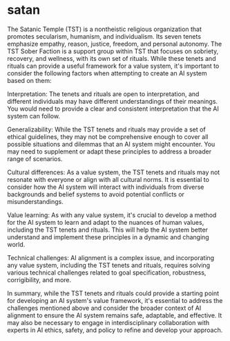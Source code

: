 # satan

The Satanic Temple (TST) is a nontheistic religious organization that promotes secularism, humanism, and individualism. Its seven tenets emphasize empathy, reason, justice, freedom, and personal autonomy. The TST Sober Faction is a support group within TST that focuses on sobriety, recovery, and wellness, with its own set of rituals. While these tenets and rituals can provide a useful framework for a value system, it's important to consider the following factors when attempting to create an AI system based on them:

Interpretation: The tenets and rituals are open to interpretation, and different individuals may have different understandings of their meanings. You would need to provide a clear and consistent interpretation that the AI system can follow.

Generalizability: While the TST tenets and rituals may provide a set of ethical guidelines, they may not be comprehensive enough to cover all possible situations and dilemmas that an AI system might encounter. You may need to supplement or adapt these principles to address a broader range of scenarios.

Cultural differences: As a value system, the TST tenets and rituals may not resonate with everyone or align with all cultural norms. It is essential to consider how the AI system will interact with individuals from diverse backgrounds and belief systems to avoid potential conflicts or misunderstandings.

Value learning: As with any value system, it's crucial to develop a method for the AI system to learn and adapt to the nuances of human values, including the TST tenets and rituals. This will help the AI system better understand and implement these principles in a dynamic and changing world.

Technical challenges: AI alignment is a complex issue, and incorporating any value system, including the TST tenets and rituals, requires solving various technical challenges related to goal specification, robustness, corrigibility, and more.

In summary, while the TST tenets and rituals could provide a starting point for developing an AI system's value framework, it's essential to address the challenges mentioned above and consider the broader context of AI alignment to ensure the AI system remains safe, adaptable, and effective. It may also be necessary to engage in interdisciplinary collaboration with experts in AI ethics, safety, and policy to refine and develop your approach.
